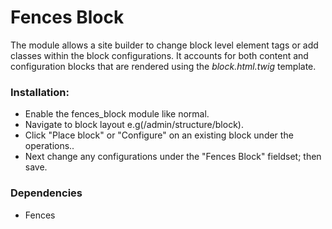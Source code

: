 # Fences Block

The module allows a site builder to change block level element tags or add classes within the block configurations. It accounts for both content and configuration blocks that are rendered using the *block.html.twig* template.

### Installation:

- Enable the fences_block module like normal.
- Navigate to block layout e.g(/admin/structure/block).
- Click "Place block" or "Configure" on an existing block under the operations..
- Next change any configurations under the "Fences Block" fieldset; then save.

### Dependencies
- Fences

